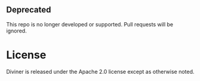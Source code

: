 ## Deprecated

This repo is no longer developed or supported. Pull requests will be ignored.

# License

Diviner is released under the Apache 2.0 license except as otherwise noted.
